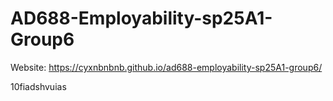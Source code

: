 # AD688-Employability-sp25A1-Group6
Website: https://cyxnbnbnb.github.io/ad688-employability-sp25A1-group6/

10fiadshvuias

